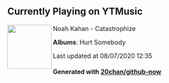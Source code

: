 ## Currently Playing on YTMusic

[<img align="left" width="100" src="https://lh3.googleusercontent.com/uGQ0AVykUPI9o8imhTuY5uwTKQ7cZj0HgUPV-rXpHJX6v9ha814wcHR-SOyFkNgv6hAx2BTUzvavZJeZ">](https://music.youtube.com/channel/UCwGXlFP4Ba5do7KoxRJYgVQ)

Noah Kahan - Catastrophize

**Albums**: Hurt Somebody

Last updated at 08/07/2020 12:35

#### Generated with [20chan/github-now](https://github.com/20chan/github-now)


<!--
**20chan/20chan** is a ✨ _special_ ✨ repository because its `README.md` (this file) appears on your GitHub profile.

Here are some ideas to get you started:

- 🔭 I’m currently working on ...
- 🌱 I’m currently learning ...
- 👯 I’m looking to collaborate on ...
- 🤔 I’m looking for help with ...
- 💬 Ask me about ...
- 📫 How to reach me: ...
- 😄 Pronouns: ...
- ⚡ Fun fact: ...
-->
